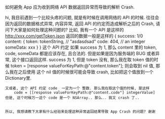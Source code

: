 ###
如何避免 App 应为收到网络 API 数据返回异常而导致的解析 Crash.

hi,
    我目前遇到一个比较头疼的问题, 就是有时候在调用网络的 API 的时候. 往往会因为返回的数据格式异常, 内容异常, 返回 API 的约定而造成解析之后的 Crash, 请问下大家是如何处理这种问题的?
    比如, 我有一个 API 是这样的 http://xxx.com/getToken.json
    返回的数据一般是这样的
    {
        success: 1/0
        content: {
            token: tokenString, // "asdasdsad"
            code:  404, // an integer
            someData: xxx
        }
    }
    这个 API 约定 如果 success 为 1, 那么 content 里的 token, code, someData 都是应该存在, 且合法的.
    但是如果是因为服务端的 BUG 或者异常, 这个接口返回这样. success 为 1, 但是 token 没有, 那么我在取 token 值的时候
        token = [response valueForKeyPath:@"content.token"]; 则会取到 nil 值, 那么我在之后使用 这个 nil 值的时候很可能会导致 crash, 比如把这个值放到一个Dictionary里.

    又或者, 这个 API 约定 code  一定为一个 整数. 那么我在取这个值的时候, 是这样
        code = [[response valueForKeyPath:@"content.code"] integerValue]
    但是, 这个时候万一这个 code 是一个 NSArray.. 那么.. 我又 crash 了..


    所以, 我想请教下大家有什么经验来处理这种异常返回结果导致 App Crash 的问题? 谢谢

